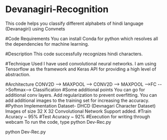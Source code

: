 # Devanagiri-Recognition
This code helps you classify different alphabets of hindi language (Devanagiri) using Convnets





#Code Requirements
You can install Conda for python which resolves all the dependencies for machine learning.

#Description
This code successfully recognizes hindi characters.

#Technique Used
I have used convolutional neural networks. I am using Tensorflow as the framework and Keras API for providing a high level of abstraction.

#Architecture
CONV2D --> MAXPOOL --> CONV2D --> MAXPOOL -->FC -->Softmax--> Classification
#Some additional points
You can go for additional conv layers.
Add regularization to prevent overfitting.
You can add additional images to the training set for increasing the accuracy.
#Python Implementation
Dataset- DHCD (Devnagari Character Dataset)
Images of size 32 X 32
Convolutional Network Support added.
#Train Acuracy ~ 95%
#Test Acuracy ~ 92%
#Execution for writing through webcam
To run the code, type python Dev-Rec.py

python Dev-Rec.py
